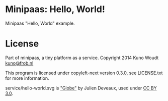 Minipaas: Hello, World!
=======================

Minipaas "Hello, World" example.


License
=======

Part of minipaas, a tiny platform as a service.
Copyright 2014 Kuno Woudt <kuno@frob.nl>

This program is licensed under copyleft-next version 0.3.0,
see LICENSE.txt for more information.

service/hello-world.svg is ["Globe"](http://thenounproject.com/term/globe/48072/)
by Julien Deveaux, used under [CC BY 3.0](http://creativecommons.org/licenses/by/3.0/us/).


